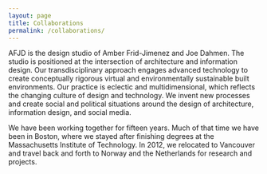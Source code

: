 ```yaml
---
layout: page
title: Collaborations
permalink: /collaborations/
---
```


AFJD is the design studio of Amber Frid-Jimenez and Joe Dahmen. The studio is positioned at the intersection of architecture and information design. Our transdisciplinary approach engages advanced technology to create conceptually rigorous virtual and environmentally sustainable built environments. Our practice is eclectic and multidimensional, which reflects the changing culture of design and technology. We invent new processes and create social and political situations around the design of architecture, information design, and social media.

We have been working together for fifteen years. Much of that time we have been in Boston, where we stayed after finishing degrees at the Massachusetts Institute of Technology. In 2012, we relocated to Vancouver and travel back and forth to Norway and the Netherlands for research and projects.